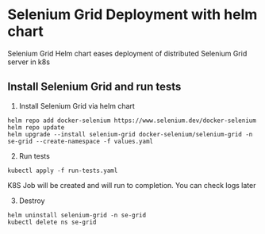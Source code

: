 # Selenium Grid Deployment with helm chart

Selenium Grid Helm chart eases deployment of distributed Selenium Grid server in k8s

## Install Selenium Grid and run tests

1. Install Selenium Grid via helm chart
```shell
helm repo add docker-selenium https://www.selenium.dev/docker-selenium
helm repo update
helm upgrade --install selenium-grid docker-selenium/selenium-grid -n se-grid --create-namespace -f values.yaml
```

2. Run tests
```shell
kubectl apply -f run-tests.yaml
```
K8S Job will be created and will run to completion. You can check logs later

3. Destroy
```shell
helm uninstall selenium-grid -n se-grid
kubectl delete ns se-grid
```